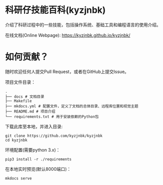 # 科研仔技能百科(kyzjnbk)

介绍了科研过程中的一些技能，包括操作系统、基础工具和编程语言的使用介绍。

在线文档(Online Webpage): https://kyzjnbk.github.io/kyzjnbk/

# 如何贡献？

随时欢迎任何人提交Pull Request，或者在GitHub上提交Issue。

项目文件目录：

```shell
.
├── docs # 文档目录
├── Makefile
├── mkdocs.yml # 配置文件，定义了文档的总体目录、远程库位置和视觉主题
├── README.md # 项目介绍
└── requirements.txt # 用于安装依赖的Python包
```

下载此库至本地，并进入目录:

```shell
git clone https://github.com/kyzjnbk/kyzjnbk
cd kyzjnbk
```

环境配置(需要python 3.x)：

```shell
pip3 install -r ./requirements
```

在本地实时预览(默认8000端口)：

```shell
mkdocs serve
```
